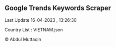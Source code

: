 

## Google Trends Keywords Scraper 
 
Last Update 16-04-2023 , 13:26:30

Country List :
VIETNAM.json



© Abdul Muttaqin 
